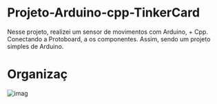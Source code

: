 # Projeto-Arduino-cpp-TinkerCard
 
  Nesse projeto, realizei um sensor de movimentos com Arduino, + Cpp. Conectando a Protoboard, a os componentes. Assim, sendo um projeto simples de Arduino.

# Organizaç
  
![imag](https://github.com/user-attachments/assets/a318b6ee-bb10-40b8-add4-95fb8471fec1)
